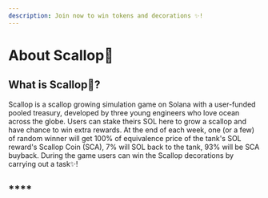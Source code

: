 ```yaml
---
description: Join now to win tokens and decorations ✨!
---
```


# About Scallop🦪

## **What is Scallop**🦪**?**

Scallop is a scallop growing simulation game on Solana with a user-funded pooled treasury, developed by three young engineers who love ocean across the globe. Users can stake theirs SOL here to grow a scallop and have chance to win extra rewards. At the end of each week, one \(or a few\) of random winner will get 100% of equivalence price of the tank's SOL reward's Scallop Coin \(SCA\), 7% will SOL back to the tank, 93% will be SCA buyback. During the game users can win the Scallop decorations by carrying out a task✨!

##  ****  

